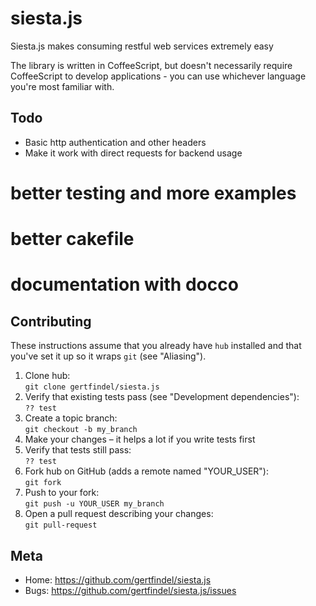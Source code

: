 # siesta.js

Siesta.js makes consuming restful web services extremely easy

The library is written in CoffeeScript, but doesn't necessarily require CoffeeScript to develop applications - you can use whichever language you're most familiar with.

## Todo

* Basic http authentication and other headers
* Make it work with direct requests for backend usage 
# better testing and more examples
# better cakefile
# documentation with docco


## Contributing

These instructions assume that you already have `hub` installed and that
you've set it up so it wraps `git` (see "Aliasing").

1. Clone hub:  
    `git clone gertfindel/siesta.js`
2. Verify that existing tests pass (see "Development dependencies"):  
    `?? test`
3. Create a topic branch:  
    `git checkout -b my_branch`
4. Make your changes – it helps a lot if you write tests first
5. Verify that tests still pass:  
    `?? test`
6. Fork hub on GitHub (adds a remote named "YOUR_USER"):  
    `git fork`
7. Push to your fork:  
    `git push -u YOUR_USER my_branch`
8. Open a pull request describing your changes:  
    `git pull-request`

## Meta

* Home: <https://github.com/gertfindel/siesta.js>
* Bugs: <https://github.com/gertfindel/siesta.js/issues>

